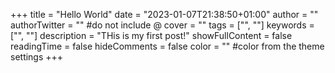 +++
title = "Hello World"
date = "2023-01-07T21:38:50+01:00"
author = ""
authorTwitter = "" #do not include @
cover = ""
tags = ["", ""]
keywords = ["", ""]
description = "THis is my first post!"
showFullContent = false
readingTime = false
hideComments = false
color = "" #color from the theme settings
+++
